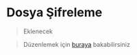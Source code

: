 # Dosya Şifreleme

> Eklenecek

> Düzenlemek için [buraya](https://github.com/GokturkTalha/guvendekal.org/blob/main/docs/dosya-sifreleme.md) bakabilirsiniz

